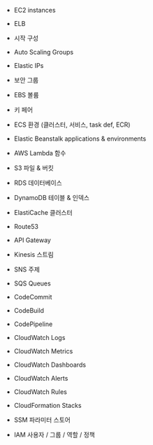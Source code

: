 - EC2 instances

- ELB
 
- 시작 구성
 
- Auto Scaling Groups
 
- Elastic IPs
 
- 보안 그룹
 
- EBS 볼륨
 
- 키 페어
 
- ECS 환경 (클러스터, 서비스, task def, ECR)
 
- Elastic Beanstalk applications & environments
 
- AWS Lambda 함수
 
- S3 파일 & 버킷
 
- RDS 데이터베이스
 
- DynamoDB 테이블 & 인덱스
 
- ElastiCache 클러스터
 
- Route53
 
- API Gateway
 
- Kinesis 스트림
 
- SNS 주제
 
- SQS Queues
 
- CodeCommit
 
- CodeBuild
 
- CodePipeline
 
- CloudWatch Logs
 
- CloudWatch Metrics
 
- CloudWatch Dashboards
 
- CloudWatch Alerts
 
- CloudWatch Rules
 
- CloudFormation Stacks
 
- SSM 파라미터 스토어
 
- IAM 사용자 / 그룹 / 역할 / 정책